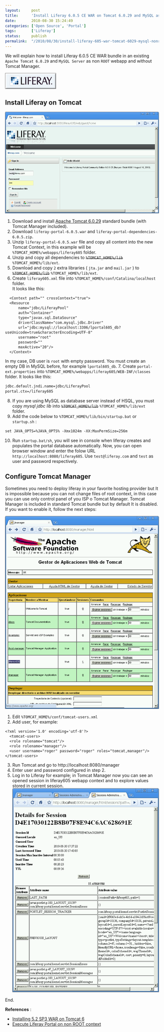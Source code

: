 ```yaml
---
layout:     post
title:      'Install Liferay 6.0.5 CE WAR on Tomcat 6.0.29 and MySQL as non root webapp and without Tomcat Manager'
date:       2010-08-30 15:24:49
categories: ['Open Source', 'Portal']
tags:       ['Liferay']
status:     publish 
permalink:  "/2010/08/30/install-liferay-605-war-tomcat-6029-mysql-nonroot-manager/"
---
```

We will explain how to install Liferay 6.0.5 CE WAR bundle in an existing `Apache Tomcat 6.0.29` and `MySQL Server` as non `ROOT` webapp and without Tomcat Manager.

![](/assets/blog20100830_liferay605war/liferay_601.png)

<!-- more -->

## Install Liferay on Tomcat

![](/assets/blog20100830_liferay605war/liferay605war_1login.png)

1. Download and install [Apache Tomcat 6.0.29](http://apache.rediris.es//tomcat/tomcat-6/v6.0.29/bin/apache-tomcat-6.0.29-windows-x86.zip) standard bundle (with Tomcat Manager included).  
2. Download `liferay-portal-6.0.5.war` and `liferay-portal-dependencies-6.0.5.zip`.  
3. Unzip `liferay-portal-6.0.5.war` file and copy all content into the new Tomcat Context, in this example will be `%TOMCAT_HOME%/webapps/liferay605` folder.  
4. Unzip and copy all dependencies to ~~`%TOMCAT_HOME%/lib`~~ `%TOMCAT_HOME%/lib/ext`.  
5. Download and copy `2` extra libraries ( `jta.jar` and `mail.jar` ) to ~~`%TOMCAT_HOME%/lib`~~ `%TOMCAT_HOME%/lib/ext`.  
6. Create `liferay605.xml` file into `%TOMCAT_HOME%/conf/Catalina/localhost` folder.  
  It looks like this:  
  ```
    <Context path="" crossContext="true">  
    <Resource  
        name="jdbc/LiferayPool"  
        auth="Container"  
        type="javax.sql.DataSource"  
        driverClassName="com.mysql.jdbc.Driver"  
        url="jdbc:mysql://localhost:3306/lportal605_db?useUnicode=true&characterEncoding=UTF-8"  
        username="root"  
        password=""  
        maxActive="20"/>  
    </Context>  
  ```
  In my case, DB user is `root` with empty password. You must create an empty DB in MySQL before, for example `lportal605_db`.
7. Create `portal-ext.properties` into `%TOMCAT_HOME%/webapps/liferay605/WEB-INF/classes` folder. It looks like this:  
  ```txt
  jdbc.default.jndi.name=jdbc/LiferayPool  
  portal.ctx=/liferay605  
  ```
8. If you are using MySQL as database server instead of HSQL, you must copy _mysql jdbc lib_ into ~~`%TOMCAT_HOME%/lib`~~ `%TOMCAT_HOME%/lib/ext` folder.
9. Add the code below to `%TOMCAT_HOME%/lib/bin/startup.bat` or `startup.sh` :
  ```txt
  set JAVA_OPTS=%JAVA_OPTS% -Xmx1024m -XX:MaxPermSize=256m
  ```
10. Run `startup.bat/sh`, you will see in console when liferay creates and populates the portal database automatically. Now, you can open browser window and enter the folow URL `http://localhost:8080/liferay605`. Use `test@liferay.com` and `test` as user and password respectively.

## Configure Tomcat Manager

Sometimes you need to deploy liferay in your favorite hosting provider but It is impossible because you can not change files of root context, in this case you can use only control panel of you ISP o Tomcat Manager.
Tomcat Manager is included in standard Tomcat bundle but by default It is disabled. If you want to enable it, follow the next steps:

![](/assets/blog20100830_liferay605war/liferay605war_2tomcatmanager.png)

1. Edit `%TOMCAT_HOME%/conf/tomcat-users.xml`
2. Add user, for example:
  ```
  <?xml version='1.0' encoding='utf-8'?>  
    <tomcat-users>  
    <role rolename="tomcat"/>  
    <role rolename="manager"/>  
    <user username="roger" password="roger" roles="tomcat,manager"/>  
  </tomcat-users>  
  ```  
3. Run Tomcat and go to http://localhost:8080/manager
4. Enter user and password configured in step 2.
5. Log in to Liferay for example; in Tomcat Manager now you can see an opened session in liferay605 webapp context and to explore values stored in current session.  
  ![](/assets/blog20100830_liferay605war/liferay605war_3tomcatmanagerliferay.png)


End.

**References** :
* [Installing 5.2 SP3 WAR on Tomcat 6](http://www.liferay.com/es/community/wiki/-/wiki/Main/Installing+5.2+SP3+WAR+on+Tomcat+6)
* [Execute Liferay Portal on non ROOT context](http://holisticsecurity.wordpress.com/2010/07/19/execute-liferay-root-context)
